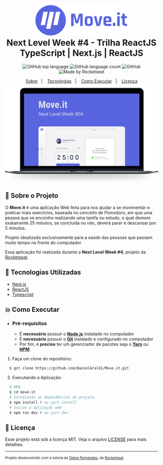 <h1 align="center">
    <img alt="Move.it" src=".github/moveit-logo.svg" height="100px" />
    <br>Next Level Week #4 - Trilha ReactJS<br/>
    TypeScript | Next.js | ReactJS
</h1>

<p align="center">
    <img alt="GitHub top language" src="https://img.shields.io/github/languages/top/DanielAraldi/Move.it?style=flat-square">
    <img alt="GitHub language count" src="https://img.shields.io/github/languages/count/DanielAraldi/Move.it?style=flat-square">
    <img alt="GitHub" src="https://img.shields.io/github/license/DanielAraldi/Move.it?style=flat-square">
    <img alt="Made by Rocketseat" src="https://img.shields.io/badge/made%20by-Rocketseat-%237519C1?style=flat-square"><br/>
</p>

<p align="center">
    <a href="#bookmark-sobre-o-projeto">Sobre</a>&nbsp;&nbsp;&nbsp;|&nbsp;&nbsp;&nbsp;
    <a href="#rocket-tecnologias-utilizadas">Tecnologias</a>&nbsp;&nbsp;&nbsp;|&nbsp;&nbsp;&nbsp;
    <a href="#boom-como-executar">Como Executar</a>&nbsp;&nbsp;&nbsp;|&nbsp;&nbsp;&nbsp;
    <a href="#memo-licença">Licença</a>
</p>

<p align="center">
    <img alt="Design do Projeto" width="650px" src="./.github/moveit-design.svg" />
<p>

## :bookmark: Sobre o Projeto

O **Move.it** é uma aplicação Web feita para nos ajudar a se movimentar e praticar mais exercícios, baseada no conceito de Pomodoro, em que uma pessoa que se encontra realizando uma tarefa ou estudo, o qual demore exatamente 25 minutos, se concluida ou não, deverá parar e descansar por 5 minutos.

Projeto idealizado exclusivamente para a saúde das pessoas que passam muito tempo na frente do computador

Essa aplicação foi realizada durante a **Next Level Week #4**, projeto da [Rocketseat](https://rocketseat.com.br/).

## :rocket: Tecnologias Utilizadas

- [Next.js](https://nextjs.org/)
- [ReactJS](https://reactjs.org/)
- [Typescript](https://www.typescriptlang.org/)

## :boom: Como Executar

- ### **Pré-requisitos**

  - É **necessário** possuir o **[Node.js](https://nodejs.org/en/)** instalado no computador
  - É **necessário** possuir o **[Git](https://git-scm.com/)** instalado e configurado no computador
  - Por fim, é **preciso** ter um gerenciador de pacotes seja o **[Yarn](https://yarnpkg.com/)** ou **[NPM](https://www.npmjs.com/)**.

1. Faça um clone do repositório:

```sh
  $ git clone https://github.com/DanielAraldi/Move.it.git
```

2. Executando a Aplicação:

```sh
  # WEB
  $ cd move-it
  # Instalando as dependências do projeto.
  $ npm install # ou yarn install
  # Inicie a aplicação web
  $ npm run dev # ou yarn dev
```

## :memo: Licença

Esse projeto está sob a licença MIT. Veja o arquivo [LICENSE](LICENSE) para mais detalhes.

---

<sup>Projeto desenvolvido com a tutoria de [Diego Fernandes](https://github.com/diego3g), da [Rocketseat](https://rocketseat.com.br/).</sup>
